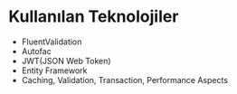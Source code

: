 # Kullanılan Teknolojiler

- FluentValidation
- Autofac
- JWT(JSON Web Token)
- Entity Framework
- Caching, Validation, Transaction, Performance Aspects
